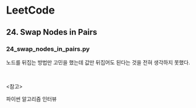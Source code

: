 # LeetCode

## 24. Swap Nodes in Pairs

### 24_swap_nodes_in_pairs.py

노드를 뒤집는 방법만 고민을 했는데 값만 뒤집어도 된다는 것을 전혀 생각하지 못했다.



<br>

<참고>

파이썬 알고리즘 인터뷰

